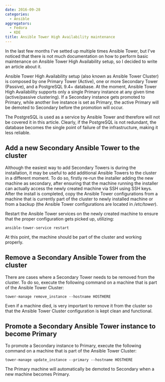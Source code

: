 ```yaml
---
date: 2016-09-28
categories:
  - Ansible
aggregators:
  - Fedora
  - KDE
title: Ansible Tower High Availability maintenance
---
```


In the last few months I've setted up multiple times Ansible Tower, but I've noticed that there is not much documentation on how to perform basic maintenance on Ansible Tower High Availability setup, so I decided to write an article about it.

Ansible Tower High Availability setup (also known as Ansible Tower Cluster) is composed by one Primary Tower (Active), one or more Secondary Tower (Passive), and a PostgreSQL 9.4+ database.
At the moment, Ansible Tower High Availability supports only a single Primary instance at any given time (active/passive clustering).
If a Secondary instance gets promoted to Primary, while another live instance is set as Primary, the active Primary will be demoted to Secondary before the promotion will occur.

The PostgreSQL is used as a service by Ansible Tower and therefore will not be covered it in this article.
Clearly, if the PostgreSQL is not redundant, the database becomes the single point of failure of the infrastructure, making it less reliable.

## Add a new Secondary Ansible Tower to the cluster
Although the easiest way to add Secondary Towers is during the installation, it may be useful to add additional Ansible Towers to the cluster in a different moment.
To do so, firstly re-run the installer adding the new machine as secondary, after ensuring that the machine running the installer can actually access the newly created machine via SSH using SSH keys.
After the install is completed, copy the Ansible Tower configurations from a machine that is currently part of the cluster to newly installed machine or from a backup (the Ansible Tower configurations are located in */etc/tower*).

Restart the Ansible Tower services on the newly created machine to ensure that the proper configuration gets picked up, utilizing:

    ansible-tower-service restart

At this point, the machine should be part of the cluster and working properly.

## Remove a Secondary Ansible Tower from the cluster
There are cases where a Secondary Tower needs to be removed from the cluster.
To do so, execute the following command on a machine that is part of the Ansible Tower Cluster:

    tower-manage remove_instance --hostname HOSTHERE

Even if a machine died, is very important to remove it from the cluster so that the Ansible Tower Cluster configuration is kept clean and functional.

## Promote a Secondary Ansible Tower instance to become Primary
To promote a Secondary instance to Primary, execute the following command on a machine that is part of the Ansible Tower Cluster:

    tower-manage update_instance --primary --hostname HOSTHERE

The Primary machine will automatically be demoted to Secondary when a new machine becomes Primary.
